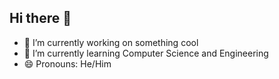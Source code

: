 ## Hi there 👋



- 🔭 I’m currently working on something cool
- 🌱 I’m currently learning Computer Science and Engineering
- 😄 Pronouns: He/Him
